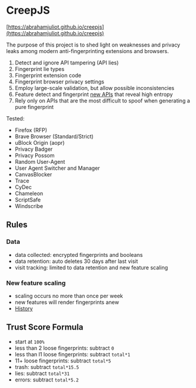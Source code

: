 # CreepJS

[https://abrahamjuliot.github.io/creepjs](https://abrahamjuliot.github.io/creepjs)

The purpose of this project is to shed light on weaknesses and privacy leaks among modern anti-fingerprinting extensions and browsers.

1. Detect and ignore API tampering (API lies)
2. Fingerprint lie types
3. Fingerprint extension code
4. Fingerprint browser privacy settings
5. Employ large-scale validation, but allow possible inconsistencies
6. Feature detect and fingerprint [new APIs](https://www.javascripture.com/) that reveal high entropy
7. Rely only on APIs that are the most difficult to spoof when generating a pure fingerprint

Tested:
- Firefox (RFP)
- Brave Browser (Standard/Strict)
- uBlock Origin (aopr)
- Privacy Badger
- Privacy Possom
- Random User-Agent
- User Agent Switcher and Manager
- CanvasBlocker
- Trace
- CyDec
- Chameleon
- ScriptSafe
- Windscribe

## Rules
### Data
- data collected: encrypted fingerprints and booleans
- data retention: auto deletes 30 days after last visit
- visit tracking: limited to data retention and new feature scaling

### New feature scaling
- scaling occurs no more than once per week
- new features will render fingerprints anew
- [History](https://github.com/abrahamjuliot/creepjs/commits/master/docs/creep.js)

## Trust Score Formula
- start at `100%`
- less than 2 loose fingerprints: subtract `0`
- less than l1 loose fingerprints: subtract `total*1`
- 11+ loose fingerprints: subtract `total*5`
- trash: subtract `total*15.5`
- lies: subtract `total*31`
- errors: subtract `total*5.2`